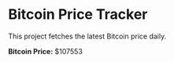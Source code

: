 # Bitcoin Price Tracker

This project fetches the latest Bitcoin price daily.

**Bitcoin Price:** $107553
